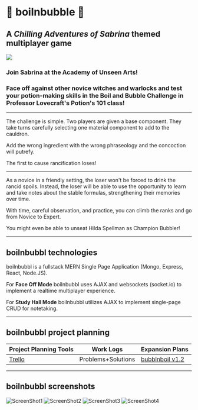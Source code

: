 # :crystal_ball: boilnbubble :crystal_ball:
## A _Chilling Adventures of Sabrina_ themed multiplayer game
![](https://media.giphy.com/media/26orHbAzJmKriiDVZG/giphy.gif)


### Join Sabrina at the Academy of Unseen Arts! 
### Face off against other novice witches and warlocks and test your potion-making skills in the Boil and Bubble Challenge in Professor Lovecraft's Potion's 101 class!

---

The challenge is simple. Two players are given a base component. They take turns carefully selecting one material component to add to the cauldron. 

Add the wrong ingredient with the wrong phraseology and the concoction will putrefy. 

The first to cause rancification loses!

---

As a novice in a friendly setting, the loser won't be forced to drink the rancid spoils. Instead, the loser will be able to use the opportunity to learn and take notes about the stable formulas, strengthening their memories over time. 

With time, careful observation, and practice, you can climb the ranks and go from Novice to Expert. 

You might even be able to unseat Hilda Spellman as Champion Bubbler!


---

## boilnbubbl technologies


boilnbubbl is a fullstack MERN Single Page Application (Mongo, Express, React, Node.JS).

For **Face Off Mode** boilnbubbl uses AJAX and websockets (socket.io) to implement a realtime multiplayer experience. 

For **Study Hall Mode** boilnbubbl utilizes AJAX to implement single-page CRUD for notetaking.  



---

## boilnbubbl project planning 

Project Planning Tools    |   Work Logs   |   Expansion Plans
----------------------    |   ---------   |   ---------------
[Trello](https://trello.com/b/0FbilqxD/boil-n-bubble "Trello") |   Problems+Solutions    |   [bubblnboil v1.2](https://github.com/ursulacj/boilnbubbl/blob/UrsulaSandbox/public/projectPlanning/IceboxREADME.md "bubblnboil v1.2")

---

## boilnbubbl screenshots

![ScreenShot1](../public/screenshots/boilnbubbl1.png)
![ScreenShot2](../public/screenshots/boilnbubbl2.png)
![ScreenShot3](../public/screenshots/boilnbubbl3.png)
![ScreenShot4](../public/screenshots/boilnbubbl4.png)



